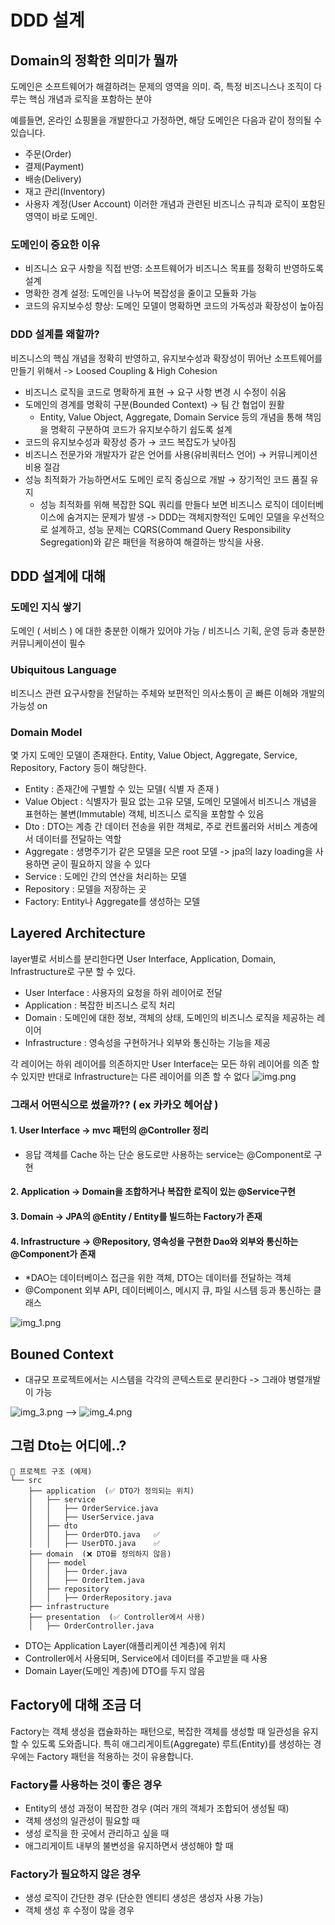 # DDD 설계

## Domain의 정확한 의미가 뭘까

도메인은 소프트웨어가 해결하려는 문제의 영역을 의미. 즉, 특정 비즈니스나 조직이 다루는 핵심 개념과 로직을 포함하는 분야

예를들면, 온라인 쇼핑몰을 개발한다고 가정하면, 해당 도메인은 다음과 같이 정의될 수 있습니다.

- 주문(Order)
- 결제(Payment)
- 배송(Delivery)
- 재고 관리(Inventory)
- 사용자 계정(User Account)
이러한 개념과 관련된 비즈니스 규칙과 로직이 포함된 영역이 바로 도메인.


### 도메인이 중요한 이유
- 비즈니스 요구 사항을 직접 반영: 소프트웨어가 비즈니스 목표를 정확히 반영하도록 설계
- 명확한 경계 설정: 도메인을 나누어 복잡성을 줄이고 모듈화 가능
- 코드의 유지보수성 향상: 도메인 모델이 명확하면 코드의 가독성과 확장성이 높아짐


### DDD 설계를 왜할까?
비즈니스의 핵심 개념을 정확히 반영하고, 유지보수성과 확장성이 뛰어난 소프트웨어를 만들기 위해서
-> Loosed Coupling & High Cohesion

- 비즈니스 로직을 코드로 명확하게 표현 → 요구 사항 변경 시 수정이 쉬움
- 도메인의 경계를 명확히 구분(Bounded Context) → 팀 간 협업이 원활
  - Entity, Value Object, Aggregate, Domain Service 등의 개념을 통해 책임을 명확히 구분하여 코드가 유지보수하기 쉽도록 설계
- 코드의 유지보수성과 확장성 증가 → 코드 복잡도가 낮아짐
- 비즈니스 전문가와 개발자가 같은 언어를 사용(유비쿼터스 언어) → 커뮤니케이션 비용 절감
- 성능 최적화가 가능하면서도 도메인 로직 중심으로 개발 → 장기적인 코드 품질 유지
  - 성능 최적화를 위해 복잡한 SQL 쿼리를 만들다 보면 비즈니스 로직이 데이터베이스에 숨겨지는 문제가 발생 ->
    DDD는 객체지향적인 도메인 모델을 우선적으로 설계하고, 성능 문제는 CQRS(Command Query Responsibility Segregation)와 같은 패턴을 적용하여 해결하는 방식을 사용.

## DDD 설계에 대해

### 도메인 지식 쌓기
도메인 ( 서비스 ) 에 대한 충분한 이해가 있어야 가능 / 비즈니스 기획, 운영 등과 충분한 커뮤니케이션이 필수

### Ubiquitous Language
비즈니스 관련 요구사항을 전달하는 주체와 보편적인 의사소통이 곧 빠른 이해와 개발의 가능성 on

### Domain Model
몇 가지 도메인 모델이 존재한다. Entity, Value Object, Aggregate, Service, Repository, Factory 등이 해당한다.

- Entity : 존재간에 구별할 수 있는 모델( 식별 자 존재 )
- Value Object : 식별자가 필요 없는 고유 모델, 도메인 모델에서 비즈니스 개념을 표현하는 불변(Immutable) 객체, 비즈니스 로직을 포함할 수 있음
- Dto : DTO는 계층 간 데이터 전송을 위한 객체로, 주로 컨트롤러와 서비스 계층에서 데이터를 전달하는 역할
- Aggregate : 생명주기가 같은 모델을 모은 root 모델 -> jpa의 lazy loading을 사용하면 굳이 필요하지 않을 수 있다
- Service : 도메인 간의 연산을 처리하는 모델
- Repository : 모델을 저장하는 곳
- Factory: Entity나 Aggregate를 생성하는 모델


## Layered Architecture
layer별로 서비스를 분리한다면 User Interface, Application, Domain, Infrastructure로 구분 할 수 있다.

- User Interface : 사용자의 요청을 하위 레이어로 전달
- Application : 복잡한 비즈니스 로직 처리
- Domain : 도메인에 대한 정보, 객체의 상태, 도메인의 비즈니스 로직을 제공하는 레이어
- Infrastructure : 영속성을 구현하거나 외부와 통신하는 기능을 제공

각 레이어는 하위 레이어를 의존하지만 User Interface는 모든 하위 레이어를 의존 할 수 있지만 반대로 Infrastructure는 다른 레이어를 의존 할 수 없다
![img.png](../images/ddd설계.png)

### 그래서 어떤식으로 썼을까?? ( ex 카카오 헤어샵 )
#### 1. User Interface -> mvc 패턴의 @Controller 정리
- 응답 객체를 Cache 하는 단순 용도로만 사용하는 service는 @Component로 구현

#### 2. Application -> Domain을 조합하거나 복잡한 로직이 있는 @Service구현

#### 3. Domain -> JPA의 @Entity / Entity를 빌드하는 Factory가 존재

#### 4. Infrastructure -> @Repository, 영속성을 구현한 Dao와 외부와 통신하는 @Component가 존재
- *DAO는 데이터베이스 접근을 위한 객체, DTO는 데이터를 전달하는 객체
- @Component 외부 API, 데이터베이스, 메시지 큐, 파일 시스템 등과 통신하는 클래스

![img_1.png](../images/img_1.png)


## Bouned Context
- 대규모 프로젝트에서는 시스템을 각각의 콘텍스트로 분리한다 -> 그래야 병렬개발이 가능

![img_3.png](../images/img_3.png) --> ![img_4.png](../images/img_4.png)



## 그럼 Dto는 어디에..?
```
📂 프로젝트 구조 (예제)
└── src
    ├── application  (✅ DTO가 정의되는 위치)
    │   ├── service
    │   │   ├── OrderService.java
    │   │   ├── UserService.java
    │   ├── dto
    │   │   ├── OrderDTO.java   ✅
    │   │   ├── UserDTO.java    ✅
    ├── domain  (❌ DTO를 정의하지 않음)
    │   ├── model
    │   │   ├── Order.java
    │   │   ├── OrderItem.java
    │   ├── repository
    │   │   ├── OrderRepository.java
    ├── infrastructure
    ├── presentation  (✅ Controller에서 사용)
    │   ├── OrderController.java

```

- DTO는 Application Layer(애플리케이션 계층)에 위치
- Controller에서 사용되며, Service에서 데이터를 주고받을 때 사용
- Domain Layer(도메인 계층)에 DTO를 두지 않음




## Factory에 대해 조금 더
Factory는 객체 생성을 캡슐화하는 패턴으로, 복잡한 객체를 생성할 때 일관성을 유지할 수 있도록 도와줍니다.
특히 애그리게이트(Aggregate) 루트(Entity)를 생성하는 경우에는 Factory 패턴을 적용하는 것이 유용합니다.
### Factory를 사용하는 것이 좋은 경우

- Entity의 생성 과정이 복잡한 경우 (여러 개의 객체가 조합되어 생성될 때)
- 객체 생성의 일관성이 필요할 때
- 생성 로직을 한 곳에서 관리하고 싶을 때
- 애그리게이트 내부의 불변성을 유지하면서 생성해야 할 때

### Factory가 필요하지 않은 경우

- 생성 로직이 간단한 경우 (단순한 엔티티 생성은 생성자 사용 가능)
- 객체 생성 후 수정이 많을 경우